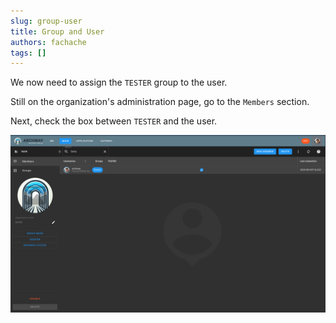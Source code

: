 ```yaml
---
slug: group-user
title: Group and User
authors: fachache
tags: []
---
```


We now need to assign the `TESTER` group to the user.

Still on the organization's administration page, go to the `Members` section.

Next, check the box between `TESTER` and the user.

![group-to-user](img/group-to-user.png)

